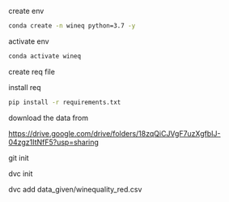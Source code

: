 create env
```bash
conda create -n wineq python=3.7 -y
```

activate env
```bash
conda activate wineq
```

create req file

install req
```bash
pip install -r requirements.txt
```

download the data from

https://drive.google.com/drive/folders/18zqQiCJVgF7uzXgfbIJ-04zgz1ItNfF5?usp=sharing

git init

dvc init

dvc add data_given/winequality_red.csv